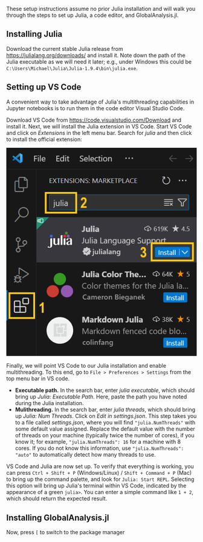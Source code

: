 These setup instructions assume no prior Julia installation and will walk you through the steps to set up Julia, a code editor, and GlobalAnalysis.jl.


## Installing Julia

Download the current stable Julia release from <https://julialang.org/downloads/> and install it. Note down the path of the Julia executable as we will need it later; e.g., under Windows this could be `C:\Users\Michael\Julia\Julia-1.9.4\bin\julia.exe`.

## Setting up VS Code

A convenient way to take advantage of Julia's multithreading capabilities in Jupyter notebooks is to run them in the code editor Visual Studio Code. 

Download VS Code from <https://code.visualstudio.com/Download> and install it. Next, we will install the Julia extension in VS Code. Start VS Code and click on *Extensions* in the left menu bar. Search for *julia* and then click to install the official extension:

!["VS Code screenshot showing the Julia extension"](./figures/julia_extension.PNG)

Finally, we will point VS Code to our Julia installation and enable multithreading. To this end, go to `File > Preferences > Settings` from the top menu bar in VS code. 
- **Executable path.** In the search bar, enter *julia executable*, which should bring up *Julia: Executable Path*. Here, paste the path you have noted during the Julia installation.
- **Mulithreading.** In the search bar, enter *julia threads*, which should bring up *Julia: Num Threads*. Click on *Edit in settings.json*. This step takes you to a file called *settings.json*, where you will find `"julia.NumThreads"` with some default value assigned. Replace the default value with the number of threads on your machine (typically twice the number of cores), if you know it; for example, `"julia.NumThreads": 16` for a machine with 8 cores. If you do not know this information, use `"julia.NumThreads": "auto"` to automatically detect how many threads to use.

VS Code and Julia are now set up. To verify that everything is working, you can press `Ctrl + Shift + P` (Windows/Linux) / `Shift + Command + P` (Mac) to bring up the command palette, and look for `Julia: Start REPL`. Selecting this option will bring up Julia's terminal within VS Code, indicated by the appearance of a green `julia>`. You can enter a simple command like `1 + 2`, which should return the expected result.


## Installing GlobalAnalysis.jl



Now, press `[` to switch to the package manager